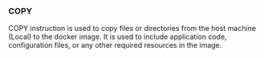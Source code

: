 ### COPY

COPY instruction is used to copy files or directories from the host machine (Local) to the docker image. It is used to include application code, configuration files, or any other required resources in the image.